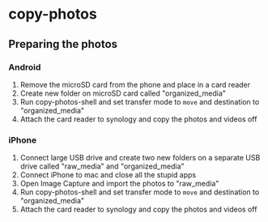 # copy-photos

## Preparing the photos

### Android

1. Remove the microSD card from the phone and place in a card reader
2. Create new folder on microSD card called "organized_media"
3. Run copy-photos-shell and set transfer mode to `move` and destination to "organized_media"
4. Attach the card reader to synology and copy the photos and videos off 

### iPhone

1. Connect large USB drive and create two new folders on a separate USB drive called "raw_media" and "organized_media"
2. Connect iPhone to mac and close all the stupid apps
3. Open Image Capture and import the photos to "raw_media"
4. Run copy-photos-shell and set transfer mode to `move` and destination to "organized_media"
5. Attach the card reader to synology and copy the photos and videos off